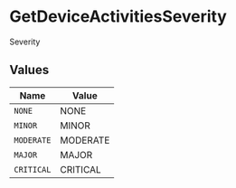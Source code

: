 # GetDeviceActivitiesSeverity

Severity


## Values

| Name       | Value      |
| ---------- | ---------- |
| `NONE`     | NONE       |
| `MINOR`    | MINOR      |
| `MODERATE` | MODERATE   |
| `MAJOR`    | MAJOR      |
| `CRITICAL` | CRITICAL   |